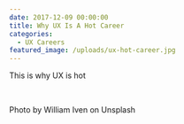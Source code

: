 ```yaml
---
date: 2017-12-09 00:00:00
title: Why UX Is A Hot Career
categories:
  - UX Careers
featured_image: /uploads/ux-hot-career.jpg
---
```



This is why UX is hot

&nbsp;

Photo by William Iven on Unsplash
